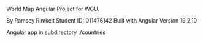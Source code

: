 World Map Angular Project for WGU.

By Ramsey Rimkeit
Student ID: 011476142
Built with Angular Version 19.2.10

Angular app in subdirectory ./countries
